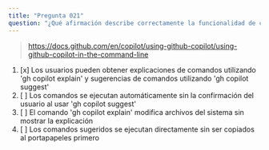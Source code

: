 ```yaml
---
title: "Pregunta 021"
question: "¿Qué afirmación describe correctamente la funcionalidad de comandos CLI de GitHub Copilot?"
---
```


> https://docs.github.com/en/copilot/using-github-copilot/using-github-copilot-in-the-command-line
1. [x] Los usuarios pueden obtener explicaciones de comandos utilizando 'gh copilot explain' y sugerencias de comandos utilizando 'gh copilot suggest'
1. [ ] Los comandos se ejecutan automáticamente sin la confirmación del usuario al usar 'gh copilot suggest'
1. [ ] El comando 'gh copilot explain' modifica archivos del sistema sin mostrar la explicación
1. [ ] Los comandos sugeridos se ejecutan directamente sin ser copiados al portapapeles primero
